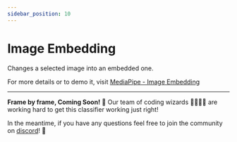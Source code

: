 ```yaml
---
sidebar_position: 10
---
```


# Image Embedding

Changes a selected image into an embedded one.

For more details or to demo it, visit 
[MediaPipe - Image Embedding](https://mediapipe-studio.webapps.google.com/studio/demo/image_embedder)

---

**Frame by frame, Coming Soon!** 📸 Our team of coding wizards 🧙‍♂️🧙‍♀️ are working hard to get this classifier working just right! 

In the meantime, if you have any questions feel free to join the community on [discord](https://discord.gg/2HPuUda3z4)! 🎉